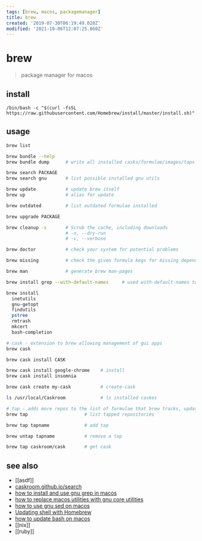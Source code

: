 ```yaml
---
tags: [brew, macos, packagemanager]
title: brew
created: '2019-07-30T06:19:49.028Z'
modified: '2021-10-06T12:07:25.860Z'
---
```


# brew

> package manager for macos

## install
`/bin/bash -c "$(curl -fsSL https://raw.githubusercontent.com/Homebrew/install/master/install.sh)"`

## usage
```sh
brew list

brew bundle --help
brew bundle dump      # write all installed casks/formulae/images/taps into Brewfile in current directory

brew search PACKAGE
brew search gnu       # list possible installed gnu utils

brew update           # update brew itself
brew up               # alias for update

brew outdated         # list outdated formulae installed

brew upgrade PACKAGE

brew cleanup -s       # Scrub the cache, including downloads
                      # -n, --dry-run  
                      # -v, --verbose

brew doctor           # check your system for potential problems

brew missing          # check the given formula kegs for missing dependencies

brew man              # generate brew man-pages

brew install grep --with-default-names     # used with-default-names to avoid prefixing with "g"

brew install
  inetutils
  gnu-getopt
  findutils
  pstree
  rmtrash
  mkcert
  bash-completion

# cask - extension to brew allowing management of gui apps
brew cask

brew cask install CASK

brew cask install google-chrome    # install
brew cask install insomnia

brew cask create my-cask           # create-cask

ls /usr/local/Caskroom             # ls installed caskes

# tap - adds more repos to the list of formulae that brew tracks, updates, and installs from
brew tap                     # list tapped repositories

brew tap tapname             # add tap

brew untap tapname           # remove a tap

brew tap caskroom/cask       # get cask
```

## see also
- [[asdf]]
- [caskroom.github.io/search](https://caskroom.github.io/search)
- [how to install and use gnu grep in macos](https://apple.stackexchange.com/questions/193288/how-to-install-and-use-gnu-grep-in-osx)
- [how to replace macos utilities with gnu core utilities](https://apple.stackexchange.com/questions/69223/how-to-replace-mac-os-x-utilities-with-gnu-core-utilities)
- [how to use gnu sed on macos](https://stackoverflow.com/questions/30003570/how-to-use-gnu-sed-on-mac-os-x)
- [Updating shell with Homebrew](https://johndjameson.com/blog/updating-your-shell-with-homebrew/)
- [how to update bash on macos](https://superuser.com/questions/857250/how-to-update-bash-on-mac-os-x-yosemite)
- [[nix]]
- [[ruby]]
